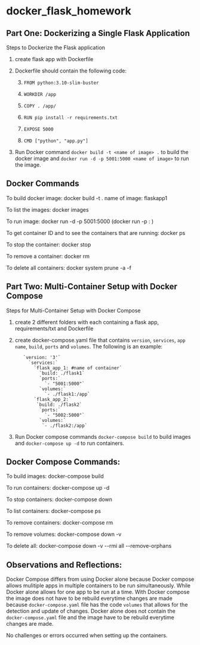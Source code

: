 # docker_flask_homework

## Part One: Dockerizing a Single Flask Application
Steps to Dockerize the Flask application
1. create flask app with Dockerfile
2. Dockerfile should contain the following code:
   
    3. `FROM python:3.10-slim-buster`
       
    5. `WORKDIR /app`
       
    7. `COPY . /app/`
       
    9. `RUN pip install -r requirements.txt`
        
    11. `EXPOSE 5000`
        
    13. `CMD ["python", "app.py"]`
        
9. Run Docker command `docker build -t <name of image> .` to build the docker image and `docker run -d -p 5001:5000 <name of image>` to run the image.

## Docker Commands

To build docker image: docker build -t <name of image> . name of image: flaskapp1

To list the images: docker images

To run image: docker run -d -p 5001:5000 <name of image> (docker run -p <host-port>:<container-port> <image-name>)

To get container ID and to see the containers that are running: docker ps

To stop the container: docker stop <container id from list displayed by docker ps>

To remove a container: docker rm <container-id>

To delete all containers: docker system prune -a -f 

## Part Two: Multi-Container Setup with Docker Compose
Steps for Multi-Container Setup with Docker Compose
1. create 2 different folders with each containing a flask app, requirements/txt and Dockerfile
2. create docker-compose.yaml file that contains `version`, `services`, `app name`, `build`, `ports` and `volumes`. The following is an example:

          `version: '3'`
            `services:`
              `flask_app_1: #name of container`
                `build: ./flask1`
                `ports:`
                  `- "5001:5000"`
                `volumes:`
                  `- ./flask1:/app`
              `flask_app_2:`
               `build: ./flask2`
                `ports:`
                  `- "5002:5000"`
                `volumes:`
                 `- ./flask2:/app`

3. Run Docker compose commands `docker-compose build` to build images and `docker-compose up -d` to run containers.

## Docker Compose Commands:

To build images: docker-compose build

To run containers: docker-compose up -d

To stop containers: docker-compose down

To list containers: docker-compose ps

To remove containers: docker-compose rm

To remove volumes: docker-compose down -v

To delete all: docker-compose down -v --rmi all --remove-orphans

## Observations and Reflections:   
Docker Compose differs from using Docker alone because Docker compose allows mulitiple apps in multiple containers to be run simultaneously. While Docker alone allows for one app to be run at a time. With Docker compose the image does not have to be rebuild everytime changes are made because `docker-compose.yaml` file has the code `volumes` that allows for the detection and update of changes.  Docker alone does not contain the `docker-compose.yaml` file and the image have to be rebuild everytime changes are made.

No challenges or errors occurred when setting up the containers. 
